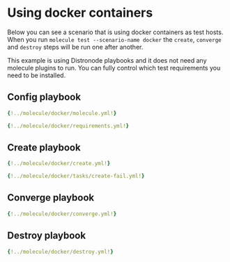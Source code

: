 # Using docker containers

Below you can see a scenario that is using docker containers as test hosts.
When you run `molecule test --scenario-name docker` the `create`, `converge` and
`destroy` steps will be run one after another.

This example is using Distronode playbooks and it does not need any molecule
plugins to run. You can fully control which test requirements you need to be
installed.

## Config playbook

```yaml title="molecule.yml"
{!../molecule/docker/molecule.yml!}
```

```yaml title="requirements.yml"
{!../molecule/docker/requirements.yml!}
```

## Create playbook

```yaml title="create.yml"
{!../molecule/docker/create.yml!}
```

```yaml title="tasks/create-fail.yml"
{!../molecule/docker/tasks/create-fail.yml!}
```

## Converge playbook

```yaml title="converge.yml"
{!../molecule/docker/converge.yml!}
```

## Destroy playbook

```yaml title="destroy.yml"
{!../molecule/docker/destroy.yml!}
```
